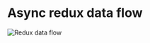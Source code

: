 # Async redux data flow

![Redux data flow](https://redux.js.org/assets/images/ReduxDataFlowDiagram-49fa8c3968371d9ef6f2a1486bd40a26.gif)

